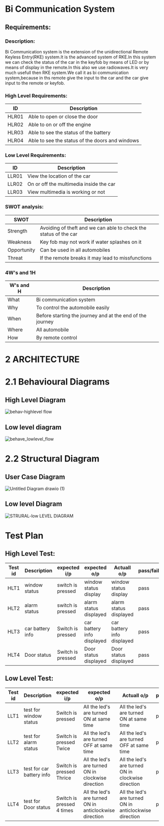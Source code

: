 # Bi Communication System
## Requirements:
### Description:
Bi Communication system is the extension of the unidirectional Remote Keyless Entry(RKE) system.It is the advanced system of RKE.In this system we can check the status of the car in the keyfob by means of LED or by means of display in the remote.In this also we use radiowaves.It is very much usefull then RKE system.We call it as bi communication system,because in ths remote give the input to the car and the car give input to the remote or keyfob. 
### High Level Requirements:
| ID | Description |
| --- | --- |
| HLR01 | Able to open or close the door |
| HLR02 | Able to on or off the engine |
| HLR03 | Able to see the status of the battery |
| HLR04 | Able to see the status of the doors and windows |
### Low Level Requirements:
| ID | Description |
| --- | --- |
| LLR01 | View the location of the car |
| LLR02 | On or off the multimedia inside the car |
| LLR03 | View multimedia is working or not |
### SWOT analysis:
| SWOT | Description |
| --- | --- |
| Strength | Avoiding of theft and we can able to check the status of the car |
| Weakness | Key fob may not work if water splashes on it |
| Opportunity | Can be used in all automobiles |
| Threat | If the remote breaks it may lead to missfunctions |
### 4W's and 1H
| W's and H | Description |
| --- | --- |
| What | Bi communication system |
| Why | To control the automobile easily |
| When | Before starting the journey and at the end of the journey |
| Where | All automobile |
| How | By remote control |


# **2 ARCHITECTURE**

# 2.1 Behavioural Diagrams

## High Level Diagram
![behav-highlevel flow](https://user-images.githubusercontent.com/99134492/157885602-8ca8eda6-f741-4803-9dbb-6f2a334cf509.png)
## Low level diagram 

![behave_lowlevel_flow](https://user-images.githubusercontent.com/99134492/157887799-9dbe8509-7e6a-4a9b-bc7b-62baa47601f7.png)


# 2.2 Structural Diagram

## User Case Diagram
![Untitled Diagram drawio (1)](https://user-images.githubusercontent.com/99134492/157879413-36f1e38c-b889-4e3a-a589-7c45254f874a.png)


## Low level Diagram

![STRURAL-low LEVEL DIAGRAM](https://user-images.githubusercontent.com/99134492/157897587-dedf5be4-6693-45f5-a7b5-5aac54a0be62.png)



# Test Plan
## High Level Test:
|Test id |Description |expected i/p |expected o/p |Actuall o/p |pass/fail |            
|---- |---- |---- |---- |----|----|
|HLT1 |window status  |switch is pressed |window status display |window status display |pass |
|HLT2 |alarm status |switch is pressed |alarm status displayed |alarm status displayed  |pass |
|HLT3 |car battery info  |Switch is pressed |car battery info displayed |car battery info displayed |pass |
|HLT4 |Door status |Switch is pressed |Door status displayed |Door status displayed |pass |


## Low Level Test:


|Test id |Description |expected i/p |expected o/p |Actuall o/p |pass/fail |
|---- |---- |---- |---- |----|----|
|LLT1 |test for window status |Switch is pressed |All the led's are turned ON at same time  |All the led's are turned ON at same time |pass |  
|LLT2 |test for alarm status  |Switch is pressed Twice |All the led's are turned OFF at same time  |All the led's are turned OFF at same time |pass |  
|LLT3 |test for car battery info |Switch is pressed Thrice |All the led's are turned ON in clockwise direction  |All the led's are turned ON in clockwise direction  |pass | 
|LLT4 |test for Door status|Switch is pressed 4 times |All the led's are turned ON in anticlockwise direction  |All the led's are turned ON in anticlockwise direction  |pass |



